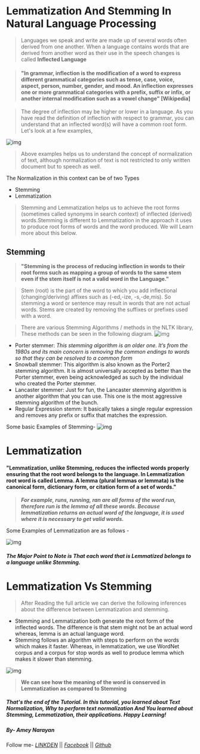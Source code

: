 #  Lemmatization And Stemming In Natural Language Processing
>Languages we speak and write are made up of several words often derived from one another. When a language contains words that are derived from another word as their use in the speech changes is called **Inflected Language**

> ####  "In grammar, inflection is the modification of a word to express different grammatical categories such as tense, case, voice, aspect, person, number, gender, and mood. An inflection expresses one or more grammatical categories with a prefix, suffix or infix, or another internal modification such as a vowel change" [Wikipedia]

>The degree of inflection may be higher or lower in a language. As you have read the definition of inflection with respect to grammar, you can understand that an inflected word(s) will have a common root form. Let's look at a few examples,

![img](https://res.cloudinary.com/dyd911kmh/image/upload/f_auto,q_auto:best/v1539984207/stemminglemmatization_n8bmou.jpg)

>Above examples helps us to understand the concept of normalization of text, although normalization of text is not restricted to only written document but to speech as well. 

The Normalization in this context can be of two Types 
* Stemming 
* Lemmatization

>Stemming and Lemmatization helps us to achieve the root forms (sometimes called synonyms in search context) of inflected (derived) words.Stemming is different to Lemmatization in the approach it uses to produce root forms of words and the word produced. We will Learn more about this below.

## Stemming

> **"Stemming is the process of reducing inflection in words to their root forms such as mapping a group of words to the same stem even if the stem itself is not a valid word in the Language."**

> Stem (root) is the part of the word to which you add inflectional (changing/deriving) affixes such as (-ed,-ize, -s,-de,mis). So stemming a word or sentence may result in words that are not actual words. Stems are created by removing the suffixes or prefixes used with a word.

>There are various Stemming Algorithms / methods in the NLTK library, These methods can be seen in the following diagram.
![img](https://www.tutorialspoint.com/natural_language_toolkit/images/stemming_algorithms.jpg)

* Porter stemmer: *This stemming algorithm is an older one. It’s from the 1980s and its main concern is removing the common endings to words so that they can be resolved to a common form*
* Snowball stemmer: This algorithm is also known as the Porter2 stemming algorithm. It is almost universally accepted as better than the Porter stemmer, even being acknowledged as such by the individual who created the Porter stemmer.
* Lancaster stemmer: Just for fun, the Lancaster stemming algorithm is another algorithm that you can use. This one is the most aggressive stemming algorithm of the bunch.
* Regular Expression stemm: It basically takes a single regular expression and removes any prefix or suffix that matches the expression.

Some basic Examples of Stemming- 
![img](https://encrypted-tbn0.gstatic.com/images?q=tbn%3AANd9GcQB544U1IwwokOrtUpO3iOx4riHTzSXnChPWg&usqp=CAU)

# Lemmatization
#### "Lemmatization, unlike Stemming, reduces the inflected words properly ensuring that the root word belongs to the language. In Lemmatization root word is called Lemma. A lemma (plural lemmas or lemmata) is the canonical form, dictionary form, or citation form of a set of words."

>***For example, runs, running, ran are all forms of the word run, therefore run is the lemma of all these words. Because lemmatization returns an actual word of the language, it is used where it is necessary to get valid words.***

Some Examples of Lemmatization are as follows - 

![img](https://kavita-ganesan.com/wp-content/uploads/2019/02/Screen-Shot-2019-02-20-at-4.49.08-PM.png)

#### *****The Major Point to Note is That each word that is Lemmatized belongs to a language unlike Stemming.*****

# Lemmatization Vs Stemming
> After Reading the full article we can derive the following inferences about the difference between Lemmatization and stemming.
* Stemming and Lemmatization both generate the root form of the inflected words. The difference is that stem might not be an actual word whereas, lemma is an actual language word.
* Stemming follows an algorithm with steps to perform on the words which makes it faster. Whereas, in lemmatization, we use WordNet corpus and a corpus for stop words as well to produce lemma which makes it slower than stemming.

![img](https://miro.medium.com/max/2050/1*ES5bt7IoInIq2YioQp2zcQ.png)

> ****We can see how the meaning of the word is conserved in Lemmatization as compared to Stemming****


##### That's the end of the Tutorial. In this tutorial, you learned about Text Normalization, Why to perform text normalization And You learned about Stemming, Lemmatization, their applications. Happy Learning!  
##### By- Amey Narayan 
Follow me-
[*LINKDEN*](https://www.linkedin.com/in/amey-narayan-32961516b/) ||
[*Facebook*](https://www.facebook.com/GD1m3y/) ||
[*Github*](https://github.com/gd1m3y)

